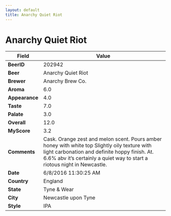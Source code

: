 ```yaml
---
layout: default
title: Anarchy Quiet Riot
---
```


# Anarchy Quiet Riot

| Field         | Value     |
|---------------|-----------|
| **BeerID** | 202942 |
| **Beer** | Anarchy Quiet Riot |
| **Brewer** | Anarchy Brew Co. |
| **Aroma** | 6.0 |
| **Appearance** | 4.0 |
| **Taste** | 7.0 |
| **Palate** | 3.0 |
| **Overall** | 12.0 |
| **MyScore** | 3.2 |
| **Comments** | Cask. Orange zest and melon scent. Pours amber honey with white top Slightly oily texture with light carbonation and definite hoppy finish. At. 6.6% abv it’s certainly a quiet way to start a riotous night in Newcastle. |
| **Date** | 6/8/2016 11:30:25 AM |
| **Country** | England |
| **State** | Tyne &amp; Wear |
| **City** | Newcastle upon Tyne |
| **Style** | IPA |
